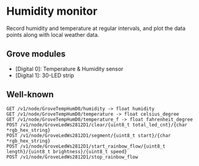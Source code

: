 # Humidity monitor

Record humidity and temperature at regular intervals, and plot the data points along with local weather data.

## Grove modules

- [Digital 0]: Temperature & Humidity sensor
- [Digital 1]: 30-LED strip

## Well-known

```
GET /v1/node/GroveTempHumD0/humidity -> float humidity
GET /v1/node/GroveTempHumD0/temperature -> float celsius_degree
GET /v1/node/GroveTempHumD0/temperature_f -> float fahrenheit_degree
POST /v1/node/GroveLedWs2812D1/clear/{uint8_t total_led_cnt}/{char *rgb_hex_string}
POST /v1/node/GroveLedWs2812D1/segment/{uint8_t start}/{char *rgb_hex_string}
POST /v1/node/GroveLedWs2812D1/start_rainbow_flow/{uint8_t length}/{uint8_t brightness}/{uint8_t speed}
POST /v1/node/GroveLedWs2812D1/stop_rainbow_flow
```
